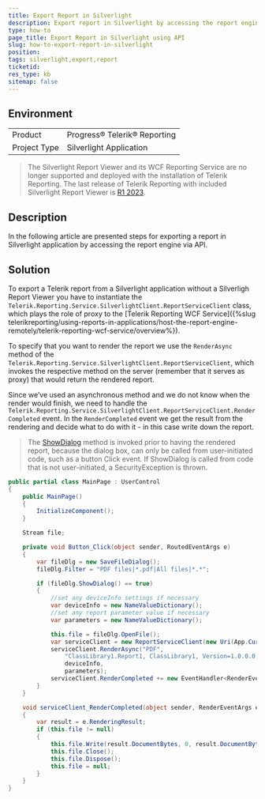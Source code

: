```yaml
---
title: Export Report in Silverlight
description: Export report in Silverlight by accessing the report engine via API
type: how-to
page_title: Export Report in Silverlight using API
slug: how-to-export-report-in-silverlight
position:
tags: silverlight,export,report
ticketid:
res_type: kb
sitemap: false
---
```


## Environment

<table>
	<tr>
		<td>Product</td>
		<td>Progress® Telerik® Reporting</td>
	</tr>
	<tr>
		<td>Project Type</td>
		<td>Silverlight Application</td>
	</tr>
</table>

> The Silverlight Report Viewer and its WCF Reporting Service are no longer supported and deployed with the installation of Telerik Reporting. The last release of Telerik Reporting with included Silverlight Report Viewer is [R1 2023](https://www.telerik.com/support/whats-new/reporting/release-history/progress-telerik-reporting-r1-2023-17-0-23-118).

## Description

In the following article are presented steps for exporting a report in Silverlight application by accessing the report engine via API.

## Solution

To export a Telerik report from a Silverlight application without a Silverligh Report Viewer you have to instantiate the
`Telerik.Reporting.Service.SilverlightClient.ReportServiceClient` class,
which plays the role of proxy to the [Telerik Reporting WCF Service]({%slug telerikreporting/using-reports-in-applications/host-the-report-engine-remotely/telerik-reporting-wcf-service/overview%}).

To specify that you want to render the report we use the `RenderAsync` method of the `Telerik.Reporting.Service.SilverlightClient.ReportServiceClient`, which invokes the respective method on the server (remember that it serves as proxy) that would return the rendered report.

Since we’ve used an asynchronous method and we do not know when the render would finish, we need to handle the `Telerik.Reporting.Service.SilverlightClient.ReportServiceClient.RenderCompleted` event. In the `RenderCompleted` event we get the result from the rendering and decide what to do with it - in this case write down the report.

> The [ShowDialog](<http://msdn.microsoft.com/en-us/library/system.windows.controls.savefiledialog.showdialog(VS.95).aspx>) method is invoked prior to having the rendered report, because the dialog box, can only be called from user-initiated code, such as a button Click event. If ShowDialog is called from code that is not user-initiated, a SecurityException is thrown.

```C#
public partial class MainPage : UserControl
{
    public MainPage()
    {
        InitializeComponent();
    }

    Stream file;

    private void Button_Click(object sender, RoutedEventArgs e)
    {
        var fileDlg = new SaveFileDialog();
        fileDlg.Filter = "PDF files|*.pdf|All files|*.*";

        if (fileDlg.ShowDialog() == true)
        {
            //set any deviceInfo settings if necessary
            var deviceInfo = new NameValueDictionary();
            //set any report parameter value if necessary
            var parameters = new NameValueDictionary();

            this.file = fileDlg.OpenFile();
            var serviceClient = new ReportServiceClient(new Uri(App.Current.Host.Source, "../ReportService.svc"));
            serviceClient.RenderAsync("PDF",
                "ClassLibrary1.Report1, ClassLibrary1, Version=1.0.0.0, Culture=neutral, PublicKeyToken=null",
                deviceInfo,
                parameters);
            serviceClient.RenderCompleted += new EventHandler<RenderEventArgs>(serviceClient_RenderCompleted);
        }
    }

    void serviceClient_RenderCompleted(object sender, RenderEventArgs e)
    {
        var result = e.RenderingResult;
        if (this.file != null)
        {
            this.file.Write(result.DocumentBytes, 0, result.DocumentBytes.Length);
            this.file.Close();
            this.file.Dispose();
            this.file = null;
        }
    }
}
```

